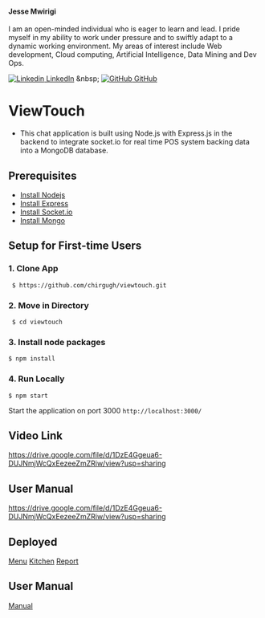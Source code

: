 <div markdown="1">
    <h4>Jesse Mwirigi</h4>
    <p>
        I am an open-minded individual who is eager to learn and lead. I pride myself in my ability to work under pressure and to swiftly adapt to a dynamic working           environment. My areas of interest include Web development, Cloud computing, Artificial Intelligence, Data Mining and Dev Ops.
        <br/>
    </p>
    
[![Linkedin](https://i.stack.imgur.com/gVE0j.png) LinkedIn]([https://www.linkedin.com/](https://www.linkedin.com/in/jessemwiti/))
&nbsp;
[![GitHub](https://i.stack.imgur.com/tskMh.png) GitHub]([https://github.com/](https://github.com/chirgugh))


</div>





# ViewTouch

- This chat application is built using Node.js with Express.js in the backend to integrate socket.io for real time POS system backing data into a MongoDB database.


## Prerequisites

* [Install Nodejs](https://docs.npmjs.com/downloading-and-installing-node-js-and-npm)
* [Install Express](https://www.npmjs.com/package/express)
* [Install Socket.io](https://www.npmjs.com/package/socket.io)
* [Install Mongo](https://www.mongodb.com/)



## Setup for First-time Users

  ### 1. Clone App
  
 
     $ https://github.com/chirgugh/viewtouch.git
 
    
 ### 2. Move in Directory
  
     $ cd viewtouch
   
    
 ### 3. Install node packages
   ```
   $ npm install 
  ```
  
   ### 4. Run Locally 
   ```
   $ npm start  
  ```
  Start the application on port 3000 ```http://localhost:3000/```


 

## Video Link 
https://drive.google.com/file/d/1DzE4Ggeua6-DUJNmjWcQxEezeeZmZRiw/view?usp=sharing


## User Manual 
https://drive.google.com/file/d/1DzE4Ggeua6-DUJNmjWcQxEezeeZmZRiw/view?usp=sharing

## Deployed 
[Menu](https://viewtouch.herokuapp.com/menu.html)
[Kitchen](https://viewtouch.herokuapp.com/kitchen.html)
[Report](https://viewtouch.herokuapp.com/report.html)

## User Manual
[Manual](https://drive.google.com/file/d/1oOQJCy3pyqo2BWeAJoXP37l3OCCUndX4/view?usp=sharing)



